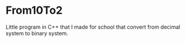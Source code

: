 # From10To2
Little program in C++ that I made for school that convert from decimal system to binary system.
